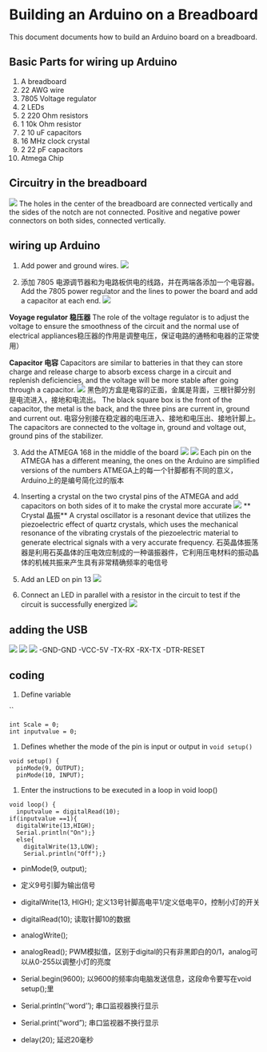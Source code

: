 # Building an Arduino on a Breadboard

This document documents how to build an Arduino board on a breadboard.

## Basic Parts for wiring up Arduino

1. A breadboard
2. 22 AWG wire
3. 7805 Voltage regulator
4. 2 LEDs
5. 2 220 Ohm resistors
6. 1 10k Ohm resistor
7. 2 10 uF capacitors
8. 16 MHz clock crystal
9. 2 22 pF capacitors
10. Atmega Chip

## Circuitry in the breadboard
![](https://github.com/HHY1111/PCB-class-2023/blob/main/01-breadboard/images-breadboard/1.jpeg)
The holes in the center of the breadboard are connected vertically and the sides of the notch are not connected. Positive and negative power connectors on both sides, connected vertically.

## ****wiring up Arduino****

1. Add power and ground wires.
![](https://github.com/HHY1111/PCB-class-2023/blob/main/01-breadboard/images-breadboard/2.jpeg)

2. 添加 7805 电源调节器和为电路板供电的线路，并在两端各添加一个电容器。
   Add the 7805 power regulator and the lines to power the board and add a capacitor at each end.
![](https://github.com/HHY1111/PCB-class-2023/blob/main/01-breadboard/images-breadboard/3.jpeg)

**Voyage regulator 稳压器** 
The role of the voltage regulator is to adjust the voltage to ensure the smoothness of the circuit and the normal use of electrical appliances稳压器的作用是调整电压，保证电路的通畅和电器的正常使用）

**Capacitor 电容**
Capacitors are similar to batteries in that they can store charge and release charge to absorb excess charge in a circuit and replenish deficiencies, and the voltage will be more stable after going through a capacitor.
![](https://github.com/HHY1111/PCB-class-2023/blob/main/01-breadboard/images-breadboard/3.1.jpeg)
黑色的方盒是电容的正面，金属是背面，三根针脚分别是电流进入，接地和电流出。
The black square box is the front of the capacitor, the metal is the back, and the three pins are current in, ground and current out.
电容分别接在稳定器的电压进入、接地和电压出、接地针脚上。
The capacitors are connected to the voltage in, ground and voltage out, ground pins of the stabilizer.

3. Add the ATMEGA 168 in the middle of the board
![](https://github.com/HHY1111/PCB-class-2023/blob/main/01-breadboard/images-breadboard/4.jpeg)
![](https://github.com/HHY1111/PCB-class-2023/blob/main/01-breadboard/images-breadboard/4.1.png)
Each pin on the ATMEGA has a different meaning, the ones on the Arduino are simplified versions of the numbers
ATMEGA上的每一个针脚都有不同的意义，Arduino上的是编号简化过的版本

4. Inserting a crystal on the two crystal pins of the ATMEGA and add capacitors on both sides of it to make the crystal more accurate
![](https://github.com/HHY1111/PCB-class-2023/blob/main/01-breadboard/images-breadboard/5.jpeg)
** Crystal 晶振**
A crystal oscillator is a resonant device that utilizes the piezoelectric effect of quartz crystals, which uses the mechanical resonance of the vibrating crystals of the piezoelectric material to generate electrical signals with a very accurate frequency.
石英晶体振荡器是利用石英晶体的压电效应制成的一种谐振器件，它利用压电材料的振动晶体的机械共振来产生具有非常精确频率的电信号

5. Add an LED on pin 13
![](https://github.com/HHY1111/PCB-class-2023/blob/main/01-breadboard/images-breadboard/6.jpeg)

6. Connect an LED in parallel with a resistor in the circuit to test if the circuit is successfully energized
![](https://github.com/HHY1111/PCB-class-2023/blob/main/01-breadboard/images-breadboard/7.jpeg)

## adding the USB
![](https://github.com/HHY1111/PCB-class-2023/blob/main/01-breadboard/images-breadboard/8.jpeg)
![](https://github.com/HHY1111/PCB-class-2023/blob/main/01-breadboard/images-breadboard/9.jpeg)
![](https://github.com/HHY1111/PCB-class-2023/blob/main/01-breadboard/images-breadboard/10.jpeg)
-GND-GND
-VCC-5V
-TX-RX
-RX-TX
-DTR-RESET

## coding

1. Define variable

``

```
int Scale = 0;
int inputvalue = 0;
```

1. Defines whether the mode of the pin is input or output in ``void setup()`` 

```
void setup() {
  pinMode(9, OUTPUT);
  pinMode(10, INPUT);
```

1. Enter the instructions to be executed in a loop in void loop()

```
void loop() {
  inputvalue = digitalRead(10);
if(inputvalue ==1){
  digitalWrite(13,HIGH);
  Serial.println("On");}
  else{
    digitalWrite(13,LOW);
    Serial.println("Off");}
```

- pinMode(9, output);
- 定义9号引脚为输出信号

- digitalWrite(13, HIGH);
   定义13号针脚高电平1/定义低电平0，控制小灯的开关
    
- digitalRead(10);
 读取针脚10的数据
    

- analogWrite();
- analogRead();
 PWM模拟值，区别于digital的只有非黑即白的0/1，analog可以从0-255以调整小灯的亮度
    

- Serial.begin(9600);
以9600的频率向电脑发送信息，这段命令要写在void setup();里
    
- Serial.println(’’word’’);
串口监视器换行显示
    
- Serial.print(“word”);
串口监视器不换行显示
    

- delay(20);
延迟20毫秒

